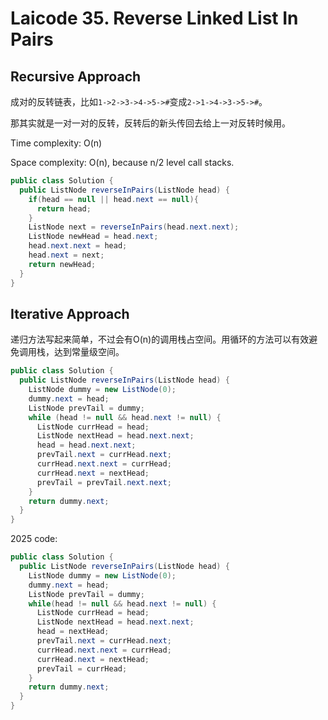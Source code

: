 # Laicode 35. Reverse Linked List In Pairs

## Recursive Approach

成对的反转链表，比如`1->2->3->4->5->#`变成`2->1->4->3->5->#`。

那其实就是一对一对的反转，反转后的新头传回去给上一对反转时候用。

Time complexity: O(n)

Space complexity: O(n), because n/2 level call stacks.

```java
public class Solution {
  public ListNode reverseInPairs(ListNode head) {
    if(head == null || head.next == null){
      return head;
    }
    ListNode next = reverseInPairs(head.next.next);
    ListNode newHead = head.next;
    head.next.next = head;
    head.next = next;
    return newHead;
  }
}
```

## Iterative Approach

递归方法写起来简单，不过会有O(n)的调用栈占空间。用循环的方法可以有效避免调用栈，达到常量级空间。

```java
public class Solution {
  public ListNode reverseInPairs(ListNode head) {
    ListNode dummy = new ListNode(0);
    dummy.next = head;
    ListNode prevTail = dummy;
    while (head != null && head.next != null) {
      ListNode currHead = head;
      ListNode nextHead = head.next.next;
      head = head.next.next;
      prevTail.next = currHead.next;
      currHead.next.next = currHead;
      currHead.next = nextHead;
      prevTail = prevTail.next.next;
    }
    return dummy.next;
  }
}
```

2025 code:


```java
public class Solution {
  public ListNode reverseInPairs(ListNode head) {
    ListNode dummy = new ListNode(0);
    dummy.next = head;
    ListNode prevTail = dummy;
    while(head != null && head.next != null) {
      ListNode currHead = head;
      ListNode nextHead = head.next.next;
      head = nextHead;
      prevTail.next = currHead.next;
      currHead.next.next = currHead;
      currHead.next = nextHead;
      prevTail = currHead;
    }
    return dummy.next;
  }
}
```